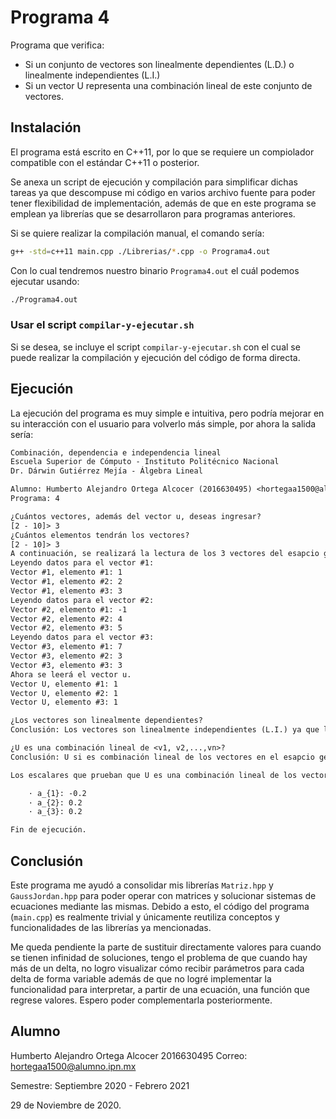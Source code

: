 # Programa 4

Programa que verifica:

- Si un conjunto de vectores son linealmente dependientes (L.D.) o linealmente independientes (L.I.)
- Si un vector U representa una combinación lineal de este conjunto de vectores.

## Instalación

El programa está escrito en C++11, por lo que se requiere un compiolador compatible con el estándar C++11 o posterior.

Se anexa un script de ejecución y compilación para simplificar dichas tareas ya que descompuse mi código en varios
archivo fuente para poder tener flexibilidad de implementación, además de que en este programa se emplean ya librerías que se desarrollaron
para programas anteriores.

Si se quiere realizar la compilación manual, el comando sería:

```bash
g++ -std=c++11 main.cpp ./Librerias/*.cpp -o Programa4.out
```

Con lo cual tendremos nuestro binario `Programa4.out` el cuál podemos ejecutar usando:

```bash
./Programa4.out
```

### Usar el script `compilar-y-ejecutar.sh`

Si se desea, se incluye el script `compilar-y-ejecutar.sh` con el cual se puede realizar la compilación y ejecución del código de forma directa.

## Ejecución

La ejecución del programa es muy simple e intuitiva, pero podría mejorar en su interacción con el usuario para volverlo más simple, por ahora la salida sería:

```txt
Combinación, dependencia e independencia lineal
Escuela Superior de Cómputo - Instituto Politécnico Nacional
Dr. Dárwin Gutiérrez Mejía - Álgebra Lineal

Alumno: Humberto Alejandro Ortega Alcocer (2016630495) <hortegaa1500@alumno.ipn.mx>
Programa: 4

¿Cuántos vectores, además del vector u, deseas ingresar?
[2 - 10]> 3
¿Cuántos elementos tendrán los vectores?
[2 - 10]> 3
A continuación, se realizará la lectura de los 3 vectores del esapcio generado.
Leyendo datos para el vector #1:
Vector #1, elemento #1: 1
Vector #1, elemento #2: 2
Vector #1, elemento #3: 3
Leyendo datos para el vector #2:
Vector #2, elemento #1: -1
Vector #2, elemento #2: 4
Vector #2, elemento #3: 5
Leyendo datos para el vector #3:
Vector #3, elemento #1: 7
Vector #3, elemento #2: 3
Vector #3, elemento #3: 3
Ahora se leerá el vector u.
Vector U, elemento #1: 1
Vector U, elemento #2: 1
Vector U, elemento #3: 1

¿Los vectores son linealmente dependientes?
Conclusión: Los vectores son linealmente independientes (L.I.) ya que los escalares solución son todos cero.

¿U es una combinación lineal de <v1, v2,...,vn>?
Conclusión: U si es combinación lineal de los vectores en el esapcio generado. El sistema tuvo solución única, por lo que existen escalares que satisfacen las condiciones.

Los escalares que prueban que U es una combinación lineal de los vectores son:

    · a_{1}: -0.2
    · a_{2}: 0.2
    · a_{3}: 0.2

Fin de ejecución.
```

## Conclusión

Este programa me ayudó a consolidar mis librerías `Matriz.hpp` y `GaussJordan.hpp` para poder operar con matrices y solucionar sistemas de ecuaciones mediante las mismas. Debido a esto, el código del programa (`main.cpp`) es realmente trivial y únicamente reutiliza conceptos y funcionalidades de las librerías ya mencionadas.

Me queda pendiente la parte de sustituir directamente valores para cuando se tienen infinidad de soluciones, tengo el problema de que cuando hay más de un delta, no logro visualizar cómo recibir parámetros para cada delta de forma variable además de que no logré implementar la funcionalidad para interpretar, a partir de una ecuación, una función que regrese valores. Espero poder complementarla posteriormente.

## Alumno

Humberto Alejandro Ortega Alcocer
2016630495
Correo: [hortegaa1500@alumno.ipn.mx](mailto:hortegaa1500@alumno.ipn.mx)

Semestre: Septiembre 2020 - Febrero 2021

29 de Noviembre de 2020.
